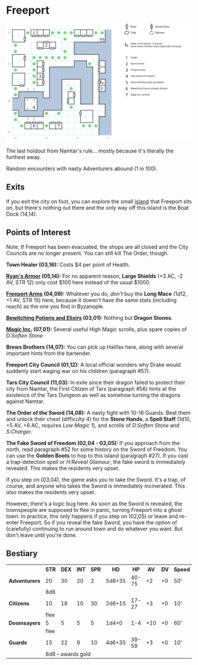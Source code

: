 # Freeport

![map](freeport.svg)

The last holdout from Namtar's rule... mostly because it's literally the furthest away.

Random encounters with nasty Adventurers abound (1 in 100).

## Exits

If you exit the city on foot, you can explore the small [island](dilmun.md) that Freeport sits on, but there's nothing out there and the only way off this island is the Boat Dock (14,14).

## Points of Interest

Note: If Freeport has been evacuated, the shops are all closed and the City Councils are no longer present. You can still kill The Order, though.

**Town Healer (03,16):** Costs $4 per point of Health.

**[Ryan's Armor](../things-and-stuff.md#ryans-armor) (05,14):** For no apparent reason, **Large Shields** (+3 AC, -2 AV, STR 12) only cost $100 here instead of the usual $1000.

**[Freeport Arms](../things-and-stuff.md#freeport-arms) (04,09):** Whatever you do, *don't* buy the **Long Mace** (1d12, +1 AV, STR 15) here, because it doesn't have the same stats (including reach) as the one you find in Byzanople.

**[Bewitching Potions and Elixirs](../things-and-stuff.md#bewitching-potions-and-elixirs) (03,01):** Nothing but **Dragon Stones**.

**[Magic Inc.](../things-and-stuff.md#magic-inc) (07,01):** Several useful High Magic scrolls, plus spare copies of *D:Soften Stone*.

**Brews Brothers (14,07):** You can pick up Halifax here, along with several important hints from the bartender.

**Freeport City Council (01,12):** A local official wonders why Drake would suddenly start waging war on his children (paragraph #57).

**Tars City Council (11,03):** In exile since their dragon failed to protect their city from Namtar, the First Citizen of Tars (paragraph #56) hints at the existence of the Tars Dungeon as well as somehow turning the dragons against Namtar.

**The Order of the Sword (14,08):** A nasty fight with 10-16 Guards. Beat them and unlock their chest (difficulty 4) for the **Stone Hands**, a **Spell Staff** (1d10, +5 AV, +8 AC, requires *Low Magic 1*), and scrolls of *D:Soften Stone* and *S:Charger*.

**The Fake Sword of Freedom (02,04 - 03,05):** If you approach from the north, read paragraph #52 for some history on the Sword of Freedom. You can use the **Golden Boots** to hop to this island (paragraph #27). If you cast a trap-detection spell or *H:Reveal Glamour*, the fake sword is immediately revealed. This makes the residents very upset.

If you step on (03,04), the game asks you to take the Sword. It's a trap, of course, and anyone who takes the Sword is immediately incinerated. This *also* makes the residents very upset.

However, there's a logic bug here. As soon as the Sword is revealed, the townspeople are supposed to flee in panic, turning Freeport into a ghost town. In practice, this only happens if you step on (02,05) or leave and re-enter Freeport. So if you reveal the fake Sword, you have the option of (carefully) continuing to run around town and do whatever you want. But don't leave until you're done.

## Bestiary

<table>
  <tr>
    <th></th>
    <th>STR</th>
    <th>DEX</th>
    <th>INT</th>
    <th>SPR</th>
    <th>HD</th>
    <th>HP</th>
    <th>AV</th>
    <th>DV</th>
    <th>Speed</th>
    <th>XP</th>
  </tr>
  <tr>
    <td><b>Adventurers</b></td>
    <td>20</td>
    <td>30</td>
    <td>20</td>
    <td>2</td>
    <td>5d8+35</td>
    <td>40-75</td>
    <td>+2</td>
    <td>+0</td>
    <td>50'</td>
    <td>140</td>
  </tr><tr>
    <td></td>
    <td colspan="10">8d8</td>
  </tr>
  <tr>
    <td><b>Citizens</b></td>
    <td>10</td>
    <td>18</td>
    <td>10</td>
    <td>30</td>
    <td>2d6+15</td>
    <td>17-27</td>
    <td>+3</td>
    <td>+0</td>
    <td>10'</td>
    <td>50</td>
  </tr><tr>
    <td></td>
    <td colspan="10">flee</td>
  </tr>
  <tr>
    <td><b>Doomsayers</b></td>
    <td>5</td>
    <td>5</td>
    <td>5</td>
    <td>5</td>
    <td>1d4+0</td>
    <td>1-4</td>
    <td>+10</td>
    <td>+0</td>
    <td>60'</td>
    <td>40</td>
  </tr><tr>
    <td></td>
    <td colspan="10">flee</td>
  </tr>
  <tr>
    <td><b>Guards</b></td>
    <td>15</td>
    <td>22</td>
    <td>9</td>
    <td>10</td>
    <td>4d6+35</td>
    <td>39-59</td>
    <td>+3</td>
    <td>+0</td>
    <td>10'</td>
    <td>150</td>
  </tr><tr>
    <td></td>
    <td colspan="10">8d8 – awards gold</td>
  </tr>
</table>